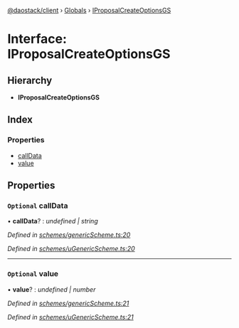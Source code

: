 [@daostack/client](../README.md) › [Globals](../globals.md) › [IProposalCreateOptionsGS](iproposalcreateoptionsgs.md)

# Interface: IProposalCreateOptionsGS

## Hierarchy

* **IProposalCreateOptionsGS**

## Index

### Properties

* [callData](iproposalcreateoptionsgs.md#optional-calldata)
* [value](iproposalcreateoptionsgs.md#optional-value)

## Properties

### `Optional` callData

• **callData**? : *undefined | string*

*Defined in [schemes/genericScheme.ts:20](https://github.com/daostack/client/blob/7361fcc/src/schemes/genericScheme.ts#L20)*

*Defined in [schemes/uGenericScheme.ts:20](https://github.com/daostack/client/blob/7361fcc/src/schemes/uGenericScheme.ts#L20)*

___

### `Optional` value

• **value**? : *undefined | number*

*Defined in [schemes/genericScheme.ts:21](https://github.com/daostack/client/blob/7361fcc/src/schemes/genericScheme.ts#L21)*

*Defined in [schemes/uGenericScheme.ts:21](https://github.com/daostack/client/blob/7361fcc/src/schemes/uGenericScheme.ts#L21)*
